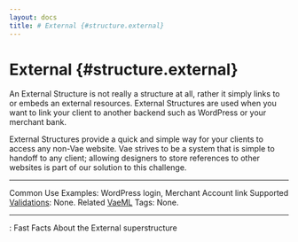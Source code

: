 ```yaml
---
layout: docs
title: # External {#structure.external}
---
```


# External {#structure.external}

An External Structure is not really a structure at all, rather it simply
links to or embeds an external resources. External Structures are used
when you want to link your client to another backend such as WordPress
or your merchant bank.

External Structures provide a quick and simple way for your clients to
access any non-Vae website. Vae strives to be a system that is simple to
handoff to any client; allowing designers to store references to other
websites is part of our solution to this challenge.

  ---------------------------------------- ----------------------------------------
  Common Use Examples:                     WordPress login, Merchant Account link
  Supported [Validations](#validations):   None.
  Related [VaeML](#vaeml) Tags:            None.
  ---------------------------------------- ----------------------------------------

  : Fast Facts About the External superstructure


